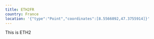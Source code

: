 ```yaml
---
title: ETH2FR
country: France
location: '{"type":"Point","coordinates":[8.5566092,47.3755914]}'
---
```

This is ETH2